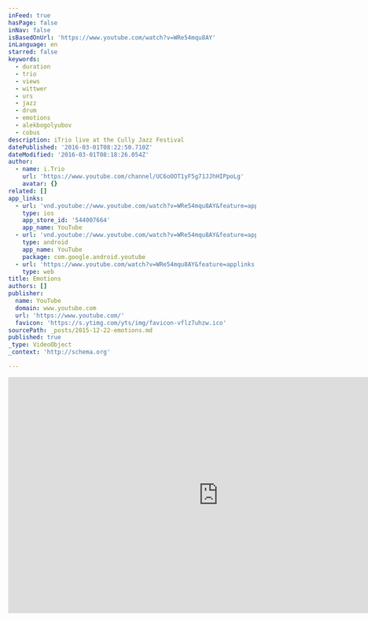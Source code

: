 ```yaml
---
inFeed: true
hasPage: false
inNav: false
isBasedOnUrl: 'https://www.youtube.com/watch?v=WRe54mqu8AY'
inLanguage: en
starred: false
keywords:
  - duration
  - trio
  - views
  - wittwer
  - urs
  - jazz
  - drum
  - emotions
  - alekbogolyubov
  - cobus
description: iTrio live at the Cully Jazz Festival
datePublished: '2016-03-01T08:22:50.710Z'
dateModified: '2016-03-01T08:18:26.054Z'
author:
  - name: i.Trio
    url: 'https://www.youtube.com/channel/UC6oOOT1yF5g71JJhHIPpoLg'
    avatar: {}
related: []
app_links:
  - url: 'vnd.youtube://www.youtube.com/watch?v=WRe54mqu8AY&feature=applinks'
    type: ios
    app_store_id: '544007664'
    app_name: YouTube
  - url: 'vnd.youtube://www.youtube.com/watch?v=WRe54mqu8AY&feature=applinks'
    type: android
    app_name: YouTube
    package: com.google.android.youtube
  - url: 'https://www.youtube.com/watch?v=WRe54mqu8AY&feature=applinks'
    type: web
title: Emotions
authors: []
publisher:
  name: YouTube
  domain: www.youtube.com
  url: 'https://www.youtube.com/'
  favicon: 'https://s.ytimg.com/yts/img/favicon-vflz7uhzw.ico'
sourcePath: _posts/2015-12-22-emotions.md
published: true
_type: VideoObject
_context: 'http://schema.org'

---
```

<iframe src="https://cdn.embedly.com/widgets/media.html?src=https%3A%2F%2Fwww.youtube.com%2Fembed%2FWRe54mqu8AY%3Ffeature%3Doembed&amp;url=https%3A%2F%2Fwww.youtube.com%2Fwatch%3Fv%3DWRe54mqu8AY&amp;image=https%3A%2F%2Fi.ytimg.com%2Fvi%2FWRe54mqu8AY%2Fhqdefault.jpg&amp;key=b7d04c9b404c499eba89ee7072e1c4f7&amp;type=text%2Fhtml&amp;schema=youtube" width="854" height="480" scrolling="no" frameborder="0" allowfullscreen="allowfullscreen" style=""></iframe>